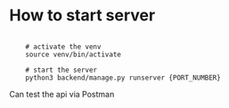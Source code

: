 # How to start server

```

    # activate the venv 
    source venv/bin/activate

    # start the server 
    python3 backend/manage.py runserver {PORT_NUMBER}
```

Can test the api via Postman 